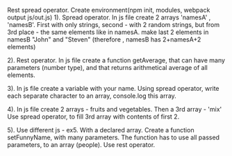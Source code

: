 Rest spread operator.
Create environment(npm init, modules, webpack output js/out.js)
1). Spread operator.
In js file create 2 arrays 'namesA' , 'namesB'.
First with only strings, second - with 2 random strings, but from 3rd place - the same elements like in namesA.
make last 2 elements in namesB "John" and "Steven"
(therefore , namesB has 2+namesA+2 elements)

2). Rest operator.
In js file create a function getAverage, that can have many parameters (number type), and that returns arithmetical average of all elements.

3). In js file create a variable with your name.
Using spread operator, write each separate character to an array, console.log this array.

4). In js file create 2 arrays - fruits and vegetables. Then a 3rd array - 'mix'
Use spread operator, to fill 3rd array with contents of first 2.

5). Use different js - ex5. With a declared array.
Create a function setFunnyName, with many parameters. 
The function has to use all passed parameters, to an array (people). Use rest operator.